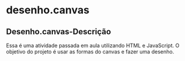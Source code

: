 # desenho.canvas
## Desenho.canvas-Descrição

 Essa é uma atividade passada em aula utilizando HTML e JavaScript. O objetivo do projeto é usar as formas do canvas e fazer uma desenho.
 

